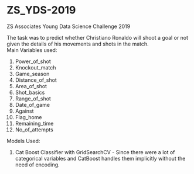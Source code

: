 # ZS_YDS-2019
ZS Associates Young Data Science Challenge 2019

The task was to predict whether Christiano Ronaldo will shoot a goal or not given the details of his movements and shots in the match. <br/>
Main Variables used: <br/>

1) Power_of_shot               
2) Knockout_match             
3) Game_season                
4) Distance_of_shot           
5) Area_of_shot                
6) Shot_basics                 
7) Range_of_shot            
8) Date_of_game        
9) Against                   
10) Flag_home                                     
11) Remaining_time             
12) No_of_attempts   

Models Used:

1) Cat Boost Classifier with GridSearchCV - Since there were a lot of categorical variables and CatBoost handles them implicitly without the need of encoding.
